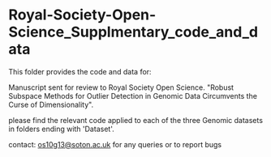 # Royal-Society-Open-Science_Supplmentary_code_and_data
This folder provides the code and data for:

Manuscript sent for review to Royal Society Open Science. "Robust Subspace Methods for Outlier Detection in Genomic Data Circumvents the Curse of Dimensionality".
 
please find the relevant code applied to each of the three Genomic datasets in folders ending with 'Dataset'.

contact: os10g13@soton.ac.uk for any queries or to report bugs
